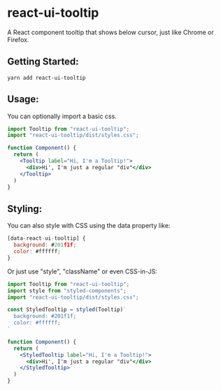 # react-ui-tooltip
A React component tooltip that shows below cursor, just like Chrome or Firefox.

## Getting Started:
```
yarn add react-ui-tooltip
```

## Usage:
You can optionally import a basic css.
```jsx
import Tooltip from "react-ui-tooltip";
import "react-ui-tooltip/dist/styles.css";

function Component() {
  return (
    <Tooltip label="Hi, I'm a Tooltip!">
      <div>Hi', I'm just a regular "div"</div>
    </Tooltip>
  )
}
```

## Styling:
You can also style with CSS using the data property like:
```jsx
[data-react-ui-tooltip] {
  background: #201f1f;
  color: #ffffff;
}
```

Or just use "style", "className" or even CSS-in-JS:
```jsx
import Tooltip from "react-ui-tooltip";
import style from "styled-components";
import "react-ui-tooltip/dist/styles.css";

const StyledTooltip = styled(Tooltip)`
  background: #201f1f;
  color: #ffffff;
`

function Component() {
  return (
    <StyledTooltip label="Hi, I'm a Tooltip!">
      <div>Hi', I'm just a regular "div"</div>
    </StyledTooltip>
  )
}
```